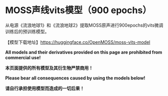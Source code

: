 # MOSS声线vits模型（900 epochs）

从电源《流浪地球1》和《流浪地球2》提取MOSS原声进行900epochs的vits微调训练后的预训练模型。

【模型下载地址】https://huggingface.co/OpenMOSS/moss-vits-model

**All models and their derivatives provided on this page are prohibited from commercial use!**

**本页面提供的所有模型及其衍生物严禁商用！**

**Please bear all consequences caused by using the models below!**

**请自行承担使用模型而造成的一切后果！**

